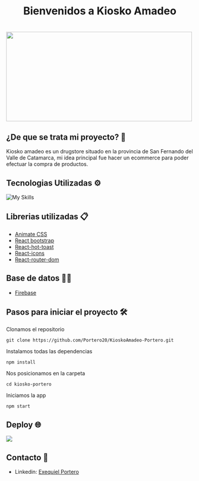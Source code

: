 <h1 align="center">Bienvenidos a Kiosko Amadeo<h1>

<p> <img src="img/../src/img/readmeGif.gif" width="500" height="240" /> </p>

## ¿De que se trata mi proyecto? 🚀

Kiosko amadeo es un drugstore situado en la provincia de San Fernando del Valle de Catamarca, mi idea principal fue hacer un ecommerce para poder efectuar la compra de productos.

## Tecnologias Utilizadas ⚙️

![My Skills](https://skillicons.dev/icons?i=html,css,sass,react,bootstrap,git)

## Librerias utilizadas 📋

- [Animate CSS](https://animate.style/)
- [React bootstrap](https://react-bootstrap.github.io/)
- [React-hot-toast](https://react-hot-toast.com/)
- [React-icons](https://react-icons.github.io/react-icons/)
- [React-router-dom](https://reactrouter.com/en/main)

## Base de datos 👩‍💻

- [Firebase](https://firebase.google.com/?hl=es)

## Pasos para iniciar el proyecto 🛠️

Clonamos el repositorio

```
git clone https://github.com/Portero20/KioskoAmadeo-Portero.git
```

Instalamos todas las dependencias

```
npm install
```

Nos posicionamos en la carpeta

```
cd kiosko-portero
```

Iniciamos la app

```
npm start
```

## Deploy 🌐

![](https://skillicons.dev/icons?i=vercel)

## Contacto 👋

- Linkedin: [Exequiel Portero](https://www.linkedin.com/in/exequiel-portero/)

